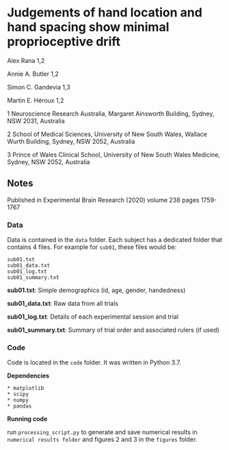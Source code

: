 # Judgements of hand location and hand spacing show minimal proprioceptive drift
Alex Rana 1,2
 
Annie A. Butler 1,2 

Simon C. Gandevia 1,3 

Martin E. Héroux 1,2

1 Neuroscience Research Australia, Margaret Ainsworth Building, Sydney, NSW 2031, Australia 

2 School of Medical Sciences, University of New South Wales, Wallace Wurth Building, Sydney, NSW 2052, Australia

3 Prince of Wales Clinical School, University of New South Wales Medicine, Sydney, NSW 2052, Australia

## Notes 

Published in Experimental Brain Research (2020) volume 238 pages 1759-1767

### Data
Data is contained in the `data` folder. Each subject has a dedicated folder that contains 4 files. For example for `sub01`, these files would be:

    sub01.txt
    sub01_data.txt
    sub01_log.txt
    sub01_summary.txt

**sub01.txt**: Simple demographics (id, age, gender, handedness)

**sub01_data.txt**: Raw data from all trials

**sub01_log.txt**: Details of each experimental session and trial

**sub01_summary.txt**: Summary of trial order and associated rulers (if used)

### Code
Code is located in the `code` folder. It was written in Python 3.7.

**Dependencies**

    * matplotlib
    * scipy
    * numpy
    * pandas

**Running code**

run `processing_script.py` to generate and save numerical results in `numerical results folder` and figures 2 and 3 in the `figures` folder.





